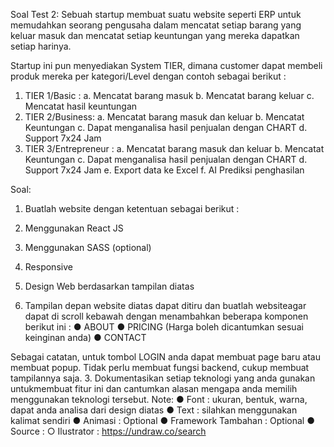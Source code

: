 Soal Test 2:
Sebuah startup membuat suatu website seperti ERP untuk
memudahkan seorang pengusaha dalam mencatat setiap barang
yang keluar masuk dan mencatat setiap keuntungan yang
mereka dapatkan setiap harinya.

Startup ini pun menyediakan System TIER, dimana customer dapat
membeli produk mereka per kategori/Level dengan contoh
sebagai berikut :

1. TIER 1/Basic :
   a. Mencatat barang masuk
   b. Mencatat barang keluar
   c. Mencatat hasil keuntungan
2. TIER 2/Business:
   a. Mencatat barang masuk dan keluar
   b. Mencatat Keuntungan
   c. Dapat menganalisa hasil penjualan dengan CHART
   d. Support 7x24 Jam
3. TIER 3/Entrepreneur :
   a. Mencatat barang masuk dan keluar
   b. Mencatat Keuntungan
   c. Dapat menganalisa hasil penjualan dengan CHART
   d. Support 7x24 Jam
   e. Export data ke Excel
   f. AI Prediksi penghasilan

Soal:

1. Buatlah website dengan ketentuan sebagai berikut :
1. Menggunakan React JS
1. Menggunakan SASS (optional)
1. Responsive
1. Design Web berdasarkan tampilan diatas

1. Tampilan depan website diatas dapat ditiru dan buatlah
   websiteagar dapat di scroll kebawah dengan menambahkan
   beberapa komponen berikut ini :
   ● ABOUT
   ● PRICING (Harga boleh dicantumkan sesuai keinginan anda)
   ● CONTACT

Sebagai catatan, untuk tombol LOGIN anda dapat membuat page
baru atau membuat popup. Tidak perlu membuat fungsi
backend, cukup membuat tampilannya saja. 3. Dokumentasikan setiap teknologi yang anda gunakan
untukmembuat fitur ini dan cantumkan alasan mengapa anda
memilih menggunakan teknologi tersebut.
Note:
● Font : ukuran, bentuk, warna, dapat anda analisa dari
design diatas
● Text : silahkan menggunakan kalimat sendiri
● Animasi : Optional
● Framework Tambahan : Optional ● Source :
○ Ilustrator : https://undraw.co/search
